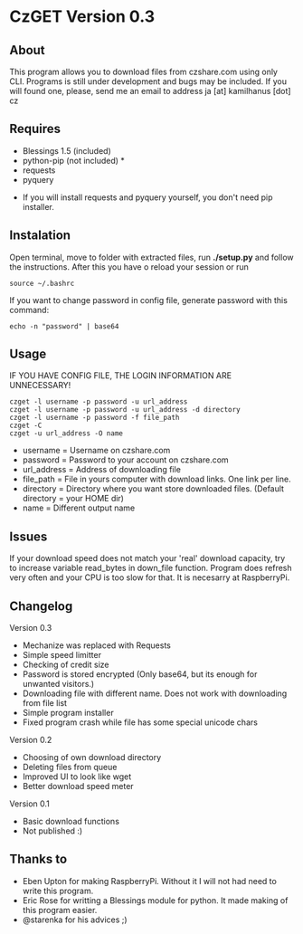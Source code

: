 CzGET Version 0.3
=====

About
-----
This program allows you to download files from czshare.com using only CLI. Programs is still under development and bugs may be included. If you will found one, please, send me an email to address ja [at] kamilhanus [dot] cz

Requires
-----
 - Blessings 1.5 (included)
 - python-pip (not included) *
 - requests
 - pyquery

* If you will install requests and pyquery yourself, you don't need pip installer.

Instalation
-----

Open terminal, move to folder with extracted files, run __./setup.py__ and follow the instructions.
After this you have o reload your session or run

    source ~/.bashrc

If you want to change password in config file, generate password with this command:

    echo -n "password" | base64

Usage
-----

IF YOU HAVE CONFIG FILE, THE LOGIN INFORMATION ARE UNNECESSARY!

    czget -l username -p password -u url_address
    czget -l username -p password -u url_address -d directory
    czget -l username -p password -f file_path 
    czget -C
    czget -u url_address -O name

 - username = Username on czshare.com
 - password = Password to your account on czshare.com
 - url_address = Address of downloading file
 - file_path = File in yours computer with download links. One link per line.
 - directory = Directory where you want store downloaded files. (Default directory = your HOME dir)
 - name = Different output name

Issues
-----
If your download speed does not match your 'real' download capacity, try to increase variable read_bytes in down_file function. Program does refresh very often and your CPU is too slow for that. It is necesarry at RaspberryPi.

Changelog
-----

Version 0.3
 - Mechanize was replaced with Requests
 - Simple speed limitter
 - Checking of credit size
 - Password is stored encrypted (Only base64, but its enough for unwanted visitors.)
 - Downloading file with different name. Does not work with downloading from file list
 - Simple program installer
 - Fixed program crash while file has some special unicode chars

Version 0.2
 - Choosing of own download directory
 - Deleting files from queue
 - Improved UI to look like wget
 - Better download speed meter

Version 0.1
 - Basic download functions
 - Not published :)

Thanks to
-----
 - Eben Upton for making RaspberryPi. Without it I will not had need to write this program.
 - Eric Rose for writting a Blessings module for python. It made making of this program easier.
 - @starenka for his advices ;)
